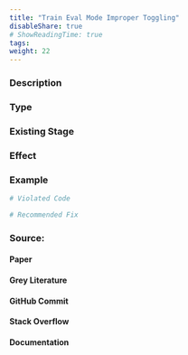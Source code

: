 ```yaml
---
title: "Train Eval Mode Improper Toggling"
disableShare: true
# ShowReadingTime: true
tags: 
weight: 22
---
```


### Description


### Type


### Existing Stage


### Effect


### Example

```python
# Violated Code

# Recommended Fix

```

### Source:

#### Paper 
#### Grey Literature

#### GitHub Commit

#### Stack Overflow

#### Documentation


